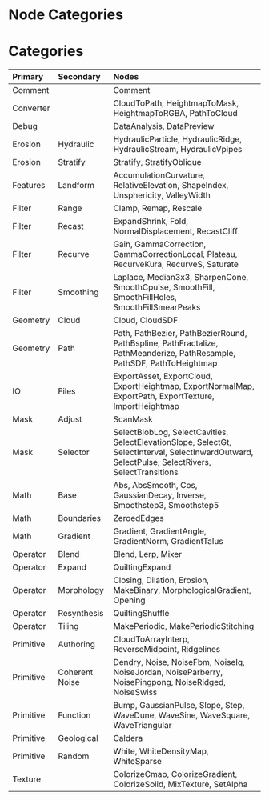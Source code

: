 
Node Categories
===============

# Categories
  

|Primary|Secondary|Nodes|
| :--- | :--- | :--- |
|Comment||Comment|
|Converter||CloudToPath, HeightmapToMask, HeightmapToRGBA, PathToCloud|
|Debug||DataAnalysis, DataPreview|
|Erosion|Hydraulic|HydraulicParticle, HydraulicRidge, HydraulicStream, HydraulicVpipes|
|Erosion|Stratify|Stratify, StratifyOblique|
|Features|Landform|AccumulationCurvature, RelativeElevation, ShapeIndex, Unsphericity, ValleyWidth|
|Filter|Range|Clamp, Remap, Rescale|
|Filter|Recast|ExpandShrink, Fold, NormalDisplacement, RecastCliff|
|Filter|Recurve|Gain, GammaCorrection, GammaCorrectionLocal, Plateau, RecurveKura, RecurveS, Saturate|
|Filter|Smoothing|Laplace, Median3x3, SharpenCone, SmoothCpulse, SmoothFill, SmoothFillHoles, SmoothFillSmearPeaks|
|Geometry|Cloud|Cloud, CloudSDF|
|Geometry|Path|Path, PathBezier, PathBezierRound, PathBspline, PathFractalize, PathMeanderize, PathResample, PathSDF, PathToHeightmap|
|IO|Files|ExportAsset, ExportCloud, ExportHeightmap, ExportNormalMap, ExportPath, ExportTexture, ImportHeightmap|
|Mask|Adjust|ScanMask|
|Mask|Selector|SelectBlobLog, SelectCavities, SelectElevationSlope, SelectGt, SelectInterval, SelectInwardOutward, SelectPulse, SelectRivers, SelectTransitions|
|Math|Base|Abs, AbsSmooth, Cos, GaussianDecay, Inverse, Smoothstep3, Smoothstep5|
|Math|Boundaries|ZeroedEdges|
|Math|Gradient|Gradient, GradientAngle, GradientNorm, GradientTalus|
|Operator|Blend|Blend, Lerp, Mixer|
|Operator|Expand|QuiltingExpand|
|Operator|Morphology|Closing, Dilation, Erosion, MakeBinary, MorphologicalGradient, Opening|
|Operator|Resynthesis|QuiltingShuffle|
|Operator|Tiling|MakePeriodic, MakePeriodicStitching|
|Primitive|Authoring|CloudToArrayInterp, ReverseMidpoint, Ridgelines|
|Primitive|Coherent Noise|Dendry, Noise, NoiseFbm, NoiseIq, NoiseJordan, NoiseParberry, NoisePingpong, NoiseRidged, NoiseSwiss|
|Primitive|Function|Bump, GaussianPulse, Slope, Step, WaveDune, WaveSine, WaveSquare, WaveTriangular|
|Primitive|Geological|Caldera|
|Primitive|Random|White, WhiteDensityMap, WhiteSparse|
|Texture||ColorizeCmap, ColorizeGradient, ColorizeSolid, MixTexture, SetAlpha|
